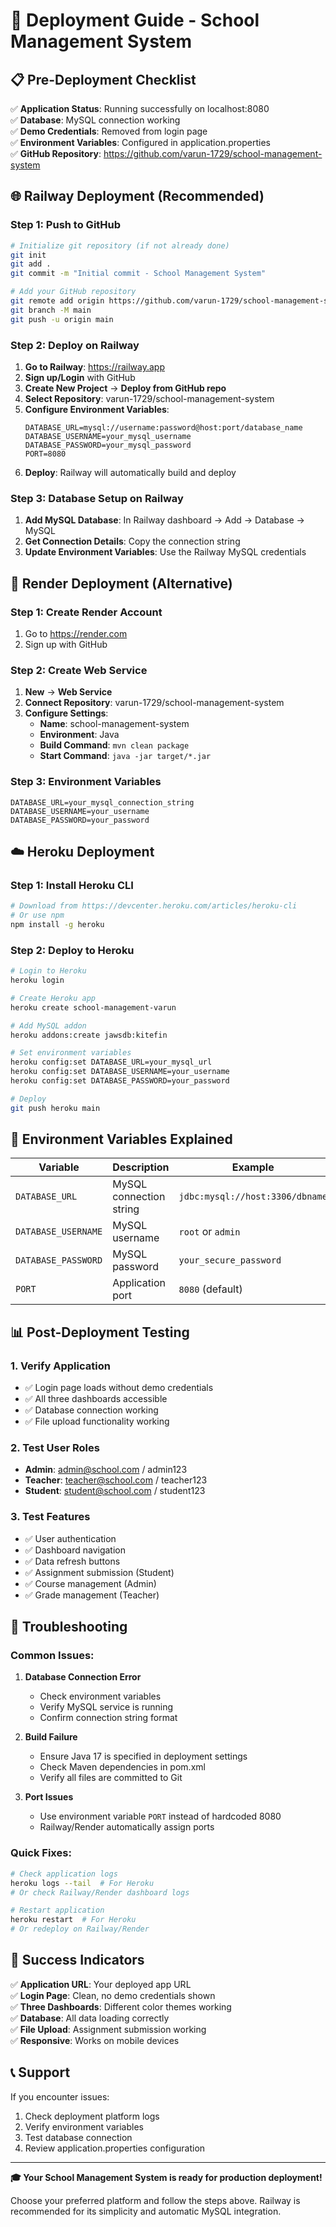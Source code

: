 # 🚀 Deployment Guide - School Management System

## 📋 Pre-Deployment Checklist

✅ **Application Status**: Running successfully on localhost:8080  
✅ **Database**: MySQL connection working  
✅ **Demo Credentials**: Removed from login page  
✅ **Environment Variables**: Configured in application.properties  
✅ **GitHub Repository**: https://github.com/varun-1729/school-management-system  

## 🌐 Railway Deployment (Recommended)

### Step 1: Push to GitHub
```bash
# Initialize git repository (if not already done)
git init
git add .
git commit -m "Initial commit - School Management System"

# Add your GitHub repository
git remote add origin https://github.com/varun-1729/school-management-system.git
git branch -M main
git push -u origin main
```

### Step 2: Deploy on Railway
1. **Go to Railway**: https://railway.app
2. **Sign up/Login** with GitHub
3. **Create New Project** → **Deploy from GitHub repo**
4. **Select Repository**: varun-1729/school-management-system
5. **Configure Environment Variables**:
   ```
   DATABASE_URL=mysql://username:password@host:port/database_name
   DATABASE_USERNAME=your_mysql_username
   DATABASE_PASSWORD=your_mysql_password
   PORT=8080
   ```
6. **Deploy**: Railway will automatically build and deploy

### Step 3: Database Setup on Railway
1. **Add MySQL Database**: In Railway dashboard → Add → Database → MySQL
2. **Get Connection Details**: Copy the connection string
3. **Update Environment Variables**: Use the Railway MySQL credentials

## 🎨 Render Deployment (Alternative)

### Step 1: Create Render Account
1. Go to https://render.com
2. Sign up with GitHub

### Step 2: Create Web Service
1. **New** → **Web Service**
2. **Connect Repository**: varun-1729/school-management-system
3. **Configure Settings**:
   - **Name**: school-management-system
   - **Environment**: Java
   - **Build Command**: `mvn clean package`
   - **Start Command**: `java -jar target/*.jar`

### Step 3: Environment Variables
```
DATABASE_URL=your_mysql_connection_string
DATABASE_USERNAME=your_username
DATABASE_PASSWORD=your_password
```

## ☁️ Heroku Deployment

### Step 1: Install Heroku CLI
```bash
# Download from https://devcenter.heroku.com/articles/heroku-cli
# Or use npm
npm install -g heroku
```

### Step 2: Deploy to Heroku
```bash
# Login to Heroku
heroku login

# Create Heroku app
heroku create school-management-varun

# Add MySQL addon
heroku addons:create jawsdb:kitefin

# Set environment variables
heroku config:set DATABASE_URL=your_mysql_url
heroku config:set DATABASE_USERNAME=your_username
heroku config:set DATABASE_PASSWORD=your_password

# Deploy
git push heroku main
```

## 🔧 Environment Variables Explained

| Variable | Description | Example |
|----------|-------------|---------|
| `DATABASE_URL` | MySQL connection string | `jdbc:mysql://host:3306/dbname` |
| `DATABASE_USERNAME` | MySQL username | `root` or `admin` |
| `DATABASE_PASSWORD` | MySQL password | `your_secure_password` |
| `PORT` | Application port | `8080` (default) |

## 📊 Post-Deployment Testing

### 1. Verify Application
- ✅ Login page loads without demo credentials
- ✅ All three dashboards accessible
- ✅ Database connection working
- ✅ File upload functionality working

### 2. Test User Roles
- **Admin**: admin@school.com / admin123
- **Teacher**: teacher@school.com / teacher123
- **Student**: student@school.com / student123

### 3. Test Features
- ✅ User authentication
- ✅ Dashboard navigation
- ✅ Data refresh buttons
- ✅ Assignment submission (Student)
- ✅ Course management (Admin)
- ✅ Grade management (Teacher)

## 🚨 Troubleshooting

### Common Issues:

1. **Database Connection Error**
   - Check environment variables
   - Verify MySQL service is running
   - Confirm connection string format

2. **Build Failure**
   - Ensure Java 17 is specified in deployment settings
   - Check Maven dependencies in pom.xml
   - Verify all files are committed to Git

3. **Port Issues**
   - Use environment variable `PORT` instead of hardcoded 8080
   - Railway/Render automatically assign ports

### Quick Fixes:
```bash
# Check application logs
heroku logs --tail  # For Heroku
# Or check Railway/Render dashboard logs

# Restart application
heroku restart  # For Heroku
# Or redeploy on Railway/Render
```

## 🎯 Success Indicators

✅ **Application URL**: Your deployed app URL  
✅ **Login Page**: Clean, no demo credentials shown  
✅ **Three Dashboards**: Different color themes working  
✅ **Database**: All data loading correctly  
✅ **File Upload**: Assignment submission working  
✅ **Responsive**: Works on mobile devices  

## 📞 Support

If you encounter issues:
1. Check deployment platform logs
2. Verify environment variables
3. Test database connection
4. Review application.properties configuration

---

**🎓 Your School Management System is ready for production deployment!**

Choose your preferred platform and follow the steps above. Railway is recommended for its simplicity and automatic MySQL integration.
